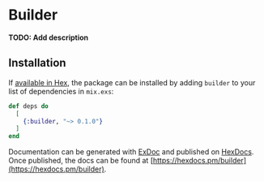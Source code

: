 # Builder

**TODO: Add description**

## Installation

If [available in Hex](https://hex.pm/docs/publish), the package can be installed
by adding `builder` to your list of dependencies in `mix.exs`:

```elixir
def deps do
  [
    {:builder, "~> 0.1.0"}
  ]
end
```

Documentation can be generated with [ExDoc](https://github.com/elixir-lang/ex_doc)
and published on [HexDocs](https://hexdocs.pm). Once published, the docs can
be found at [https://hexdocs.pm/builder](https://hexdocs.pm/builder).


